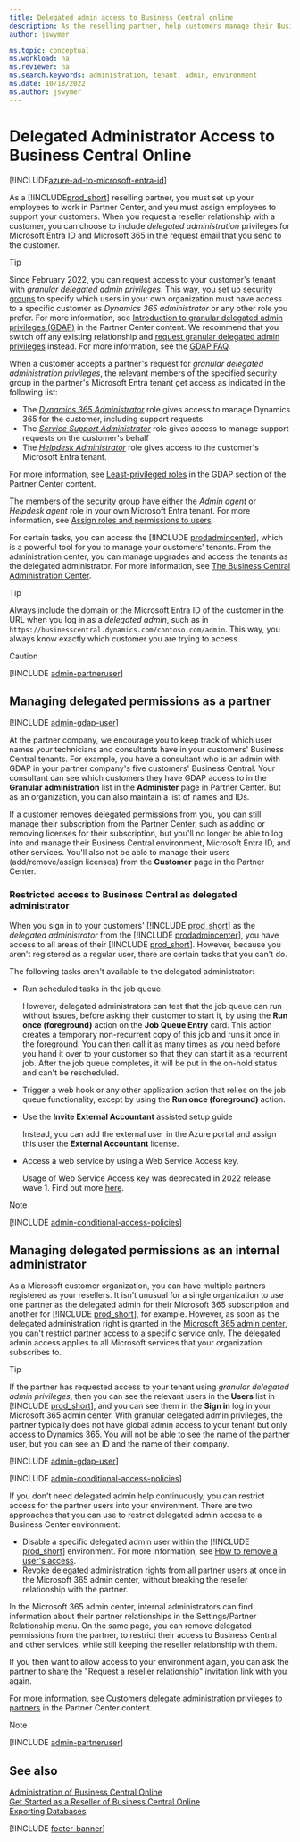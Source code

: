 ```yaml
---
title: Delegated admin access to Business Central online
description: As the reselling partner, help customers manage their Business Central online, and provide them with technical support.  
author: jswymer

ms.topic: conceptual
ms.workload: na
ms.reviewer: na
ms.search.keywords: administration, tenant, admin, environment
ms.date: 10/18/2022
ms.author: jswymer
---
```


# Delegated Administrator Access to Business Central Online

[!INCLUDE[azure-ad-to-microsoft-entra-id](~/../shared-content/shared/azure-ad-to-microsoft-entra-id.md)]

As a [!INCLUDE[prod_short](../developer/includes/prod_short.md)] reselling partner, you must set up your employees to work in Partner Center, and you must assign employees to support your customers. When you request a reseller relationship with a customer, you can choose to include *delegated administration* privileges for Microsoft Entra ID and Microsoft 365 in the request email that you send to the customer.  

> [!TIP]
> Since February 2022, you can request access to your customer's tenant with *granular delegated admin privileges*. This way, you [set up security groups](/partner-center/gdap-assign-azure-ad-roles) to specify which users in your own organization must have access to a specific customer as *Dynamics 365 administrator* or any other role you prefer. For more information, see [Introduction to granular delegated admin privileges (GDAP)](/partner-center/gdap-introduction) in the Partner Center content. We recommend that you switch off any existing relationship and [request granular delegated admin privileges](/partner-center/gdap-assign-azure-ad-roles) instead. For more information, see the [GDAP FAQ](/partner-center/gdap-faq#dap-and-gdap).  

When a customer accepts a partner's request for *granular delegated administration privileges*, the relevant members of the specified security group in the partner's Microsoft Entra tenant get access as indicated in the following list:

- The *[Dynamics 365 Administrator](/azure/active-directory/roles/permissions-reference?branch=main#dynamics-365-administrator)* role gives access to manage Dynamics 365 for the customer, including support requests  
- The *[Service Support Administrator](/azure/active-directory/roles/permissions-reference#service-support-administrator)* role gives access to manage support requests on the customer's behalf
- The *[Helpdesk Administrator](/azure/active-directory/roles/permissions-reference#helpdesk-administrator)* role gives access to the customer's Microsoft Entra tenant.  

For more information, see [Least-privileged roles](/partner-center/gdap-least-privileged-roles-by-task) in the GDAP section of the Partner Center content.  

The members of the security group have either the *Admin agent* or *Helpdesk agent* role in your own Microsoft Entra tenant. For more information, see [Assign roles and permissions to users](/partner-center/permissions-overview).  

For certain tasks, you can access the [!INCLUDE [prodadmincenter](../developer/includes/prodadmincenter.md)], which is a powerful tool for you to manage your customers' tenants. From the administration center, you can manage upgrades and access the tenants as the delegated administrator. For more information, see [The Business Central Administration Center](tenant-admin-center.md).  

> [!TIP]
> Always include the domain or the Microsoft Entra ID of the customer in the URL when you log in as a *delegated admin*, such as in `https://businesscentral.dynamics.com/contoso.com/admin`. This way, you always know exactly which customer you are trying to access.

> [!CAUTION]
> [!INCLUDE [admin-partneruser](../developer/includes/admin-partneruser.md)]

## Managing delegated permissions as a partner

[!INCLUDE [admin-gdap-user](../includes/admin-gdap-user.md)]

At the partner company, we encourage you to keep track of which user names your technicians and consultants have in your customers' Business Central tenants. For example, you have a consultant who is an admin with GDAP in your partner company's five customers' Business Central. Your consultant can see which customers they have GDAP access to in the **Granular administration** list in the **Administer** page in Partner Center. But as an organization, you can also maintain a list of names and IDs. 

If a customer removes delegated permissions from you, you can still manage their subscription from the Partner Center, such as adding or removing licenses for their subscription, but you'll no longer be able to log into and manage their Business Central environment, Microsoft Entra ID, and other services. You'll also not be able to manage their users (add/remove/assign licenses) from the **Customer** page in the Partner Center.  

### Restricted access to Business Central as delegated administrator

When you sign in to your customers' [!INCLUDE [prod_short](../developer/includes/prod_short.md)] as the *delegated administrator* from the [!INCLUDE [prodadmincenter](../developer/includes/prodadmincenter.md)], you have access to all areas of their [!INCLUDE [prod_short](../developer/includes/prod_short.md)]. However, because you aren't registered as a regular user, there are certain tasks that you can't do.

The following tasks aren't available to the delegated administrator:

- Run scheduled tasks in the job queue.  

    However, <!--starting with 2021 release wave 1 (version 18),--> delegated administrators can test that the job queue can run without issues, before asking their customer to start it, by using the **Run once (foreground)** action on the **Job Queue Entry** card. This action creates a temporary non-recurrent copy of this job and runs it once in the foreground. You can then call it as many times as you need before you hand it over to your customer so that they can start it as a recurrent job. After the job queue completes, it will be put in the on-hold status and can't be rescheduled.  

- Trigger a web hook or any other application action that relies on the job queue functionality, except by using the **Run once (foreground)** action.

- Use the **Invite External Accountant** assisted setup guide

    Instead, you can add the external user in the Azure portal and assign this user the **External Accountant** license.

<!--- Use the **Cloud Migration Setup** assisted setup guide to migrate data from [!INCLUDE [prod_short](../developer/includes/prod_short.md)] on-premises to [!INCLUDE [prod_short](../developer/includes/prod_short.md)] online

    Instead, a licensed user who is assigned the SUPER permission set in [!INCLUDE [prod_short](../developer/includes/prod_short.md)] can run the assisted setup guide.-->

- Access a web service by using a Web Service Access key.

    Usage of Web Service Access key was deprecated in 2022 release wave 1. Find out more [here](../upgrade/deprecated-features-platform.md#accesskeys).

> [!NOTE]
> [!INCLUDE [admin-conditional-access-policies](../includes/admin-conditional-access-policies.md)]

## Managing delegated permissions as an internal administrator

As a Microsoft customer organization, you can have multiple partners registered as your resellers. It isn't unusual for a single organization to use one partner as the delegated admin for their Microsoft 365 subscription and another for [!INCLUDE [prod_short](../developer/includes/prod_short.md)], for example. However, as soon as the delegated administration right is granted in the [Microsoft 365 admin center](/microsoft-365/admin/admin-overview/about-the-admin-center), you can't restrict partner access to a specific service only. The delegated admin access applies to all Microsoft services that your organization subscribes to.  

> [!TIP]
> If the partner has requested access to your tenant using *granular delegated admin privileges*, then you can see the relevant users in the **Users** list in [!INCLUDE [prod_short](../includes/prod_short.md)], and you can see them in the **Sign in** log in your Microsoft 365 admin center. With granular delegated admin privileges, the partner typically does not have global admin access to your tenant but only access to Dynamics 365. You will not be able to see the name of the partner user, but you can see an ID and the name of their company.

[!INCLUDE [admin-gdap-user](../includes/admin-gdap-user.md)]

[!INCLUDE [admin-conditional-access-policies](../includes/admin-conditional-access-policies.md)]

If you don't need delegated admin help continuously, you can restrict access for the partner users into your environment. There are two approaches that you can use to restrict delegated admin access to a Business Center environment:  

- Disable a specific delegated admin user within the [!INCLUDE [prod_short](../developer/includes/prod_short.md)] environment. For more information, see [How to remove a user's access](/dynamics365/business-central/ui-how-users-permissions#to-remove-a-users-access-to-the-system).  
- Revoke delegated administration rights from all partner users at once in the Microsoft 365 admin center, without breaking the reseller relationship with the partner.  

In the Microsoft 365 admin center, internal administrators can find information about their partner relationships in the Settings/Partner Relationship menu. On the same page, you can remove delegated permissions from the partner, to restrict their access to Business Central and other services, while still keeping the reseller relationship with them.  

If you then want to allow access to your environment again, you can ask the partner to share the "Request a reseller relationship" invitation link with you again.  

For more information, see [Customers delegate administration privileges to partners](/partner-center/customers_revoke_admin_privileges) in the Partner Center content.

> [!NOTE]
> [!INCLUDE [admin-partneruser](../developer/includes/admin-partneruser.md)]

## See also

[Administration of Business Central Online](tenant-administration.md)  
[Get Started as a Reseller of Business Central Online](get-started-online.md)  
[Exporting Databases](tenant-admin-center-database-export.md)  

[!INCLUDE [footer-banner](../includes/footer-banner.md)]
